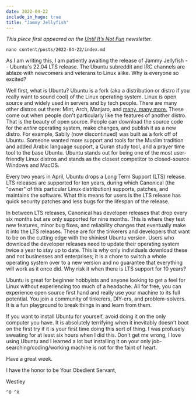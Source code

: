 ```yaml
---
date: 2022-04-22
include_in_hugo: true
title: "Jammy Jellyfish"
---
```


*This piece first appeared on the [Until It’s Not Fun](https://untilitsnotfun.com/posts/2022-04-22/) newsletter.*

`nano content/posts/2022-04-22/index.md`

As I am writing this, I am patiently awaiting the release of Jammy Jellyfish -- Ubuntu's 22.04 LTS release. The Ubuntu subreddit and IRC channels are ablaze with newcomers and veterans to Linux alike. Why is everyone so excited?

Well first, what is Ubuntu? Ubuntu is a fork (aka a distribution or distro if you really want to sound cool) of the Linux operating system. Linux is open source and widely used in servers and by tech people. There are many other distros out there: Mint, Arch, Manjaro, and [many, many more.](https://distrowatch.com/) These come out when people don't particularly like the features of another distro. That is the beauty of open source. People can download the source code for the *entire* operating system, make changes, and publish it as a new distro. For example, Sabily (now discontinued) was built as a fork off of Ubuntu. Someone wanted more support and tools for the Muslim tradition and added Arabic language support, a Quran study tool, and a prayer time tool to the base Ubuntu. Ubuntu stands out for being one of the most user-friendly Linux distros and stands as the closest competitor to closed-source Windows and MacOS.

Every two years in April, Ubuntu drops a Long Term Support (LTS) release. LTS releases are supported for ten years, during which Canonical (the "owner" of this particular Linux distribution) supports, patches, and maintains the software. What this means for users is the LTS release has quick security patches and less bugs for the lifespan of the release.

In between LTS releases, Canonical has developer releases that drop every six months but are only supported for nine months. This is where they test new features, minor bug fixes, and reliability changes that eventually make it into the LTS releases. These are for the tinkerers and developers that want to be on the cutting edge with the shiniest Ubuntu version. Users who download the developer releases need to update their operating system twice a year to stay up to date. This is why only individuals download these and not businesses and enterprises; it is a chore to switch a whole operating system over to a new version and no guarantee that everything will work as it once did. Why risk it when there is LTS support for 10 years?

Ubuntu is great for beginner hobbyists and anyone looking to get a feel for Linux without experiencing too much of a headache. All for free, you can experience open source first hand and really use your machine to its full potential. You join a community of tinkerers, DIY-ers, and problem-solvers. It is a fun playground to break things in and learn from them.

If you want to install Ubuntu for yourself, avoid doing it on the only computer you have. It is absolutely terrifying when it inevitably doesn't boot on the first try if it is your first time doing this sort of thing. I was profusely sweating for at least six hours when I did this. Don't get me wrong, I love using Ubuntu and I learned a lot but installing it on your only job-searching/coding/working machine is not for the faint of heart.

Have a great week.

I have the honor to be Your Obedient Servant,

Westley

`^O ^X`
